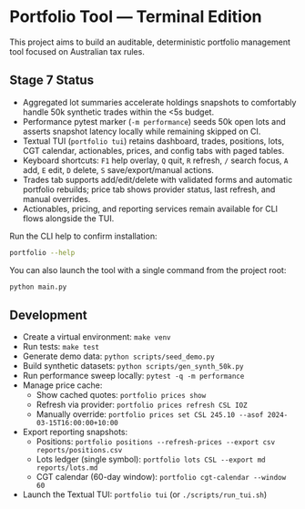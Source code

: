 # Portfolio Tool — Terminal Edition

This project aims to build an auditable, deterministic portfolio management tool focused on Australian tax rules.

## Stage 7 Status

- Aggregated lot summaries accelerate holdings snapshots to comfortably handle 50k synthetic trades within the <5s budget.
- Performance pytest marker (`-m performance`) seeds 50k open lots and asserts snapshot latency locally while remaining skipped on CI.
- Textual TUI (`portfolio tui`) retains dashboard, trades, positions, lots, CGT calendar, actionables, prices, and config tabs with paged tables.
- Keyboard shortcuts: `F1` help overlay, `Q` quit, `R` refresh, `/` search focus, `A` add, `E` edit, `D` delete, `S` save/export/manual actions.
- Trades tab supports add/edit/delete with validated forms and automatic portfolio rebuilds; price tab shows provider status, last refresh, and manual overrides.
- Actionables, pricing, and reporting services remain available for CLI flows alongside the TUI.

Run the CLI help to confirm installation:

```bash
portfolio --help
```

You can also launch the tool with a single command from the project root:

```bash
python main.py
```

## Development

- Create a virtual environment: `make venv`
- Run tests: `make test`
- Generate demo data: `python scripts/seed_demo.py`
- Build synthetic datasets: `python scripts/gen_synth_50k.py`
- Run performance sweep locally: `pytest -q -m performance`
- Manage price cache:
  - Show cached quotes: `portfolio prices show`
  - Refresh via provider: `portfolio prices refresh CSL IOZ`
  - Manually override: `portfolio prices set CSL 245.10 --asof 2024-03-15T16:00:00+10:00`
- Export reporting snapshots:
  - Positions: `portfolio positions --refresh-prices --export csv reports/positions.csv`
  - Lots ledger (single symbol): `portfolio lots CSL --export md reports/lots.md`
  - CGT calendar (60-day window): `portfolio cgt-calendar --window 60`
- Launch the Textual TUI: `portfolio tui` (or `./scripts/run_tui.sh`)
